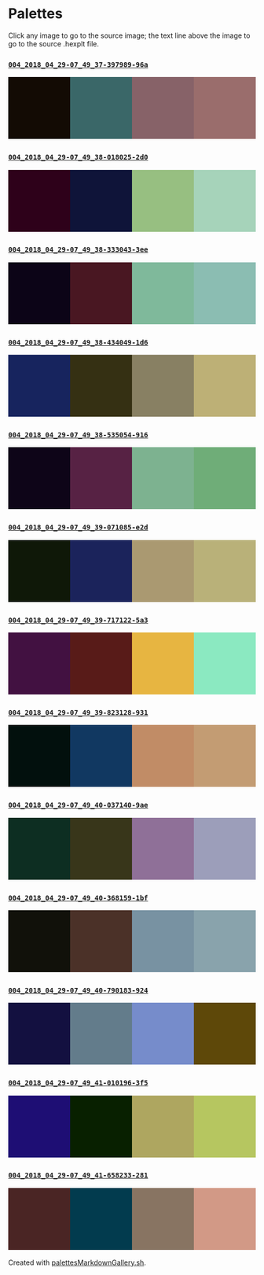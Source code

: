 # Palettes

Click any image to go to the source image; the text line above the image to go to the source .hexplt file.

### [`004_2018_04_29-07_49_37-397989-96a`](004_2018_04_29-07_49_37-397989-96a.hexplt)

[ ![004_2018_04_29-07_49_37-397989-96a.png](004_2018_04_29-07_49_37-397989-96a.png) ](004_2018_04_29-07_49_37-397989-96a.png)

### [`004_2018_04_29-07_49_38-018025-2d0`](004_2018_04_29-07_49_38-018025-2d0.hexplt)

[ ![004_2018_04_29-07_49_38-018025-2d0.png](004_2018_04_29-07_49_38-018025-2d0.png) ](004_2018_04_29-07_49_38-018025-2d0.png)

### [`004_2018_04_29-07_49_38-333043-3ee`](004_2018_04_29-07_49_38-333043-3ee.hexplt)

[ ![004_2018_04_29-07_49_38-333043-3ee.png](004_2018_04_29-07_49_38-333043-3ee.png) ](004_2018_04_29-07_49_38-333043-3ee.png)

### [`004_2018_04_29-07_49_38-434049-1d6`](004_2018_04_29-07_49_38-434049-1d6.hexplt)

[ ![004_2018_04_29-07_49_38-434049-1d6.png](004_2018_04_29-07_49_38-434049-1d6.png) ](004_2018_04_29-07_49_38-434049-1d6.png)

### [`004_2018_04_29-07_49_38-535054-916`](004_2018_04_29-07_49_38-535054-916.hexplt)

[ ![004_2018_04_29-07_49_38-535054-916.png](004_2018_04_29-07_49_38-535054-916.png) ](004_2018_04_29-07_49_38-535054-916.png)

### [`004_2018_04_29-07_49_39-071085-e2d`](004_2018_04_29-07_49_39-071085-e2d.hexplt)

[ ![004_2018_04_29-07_49_39-071085-e2d.png](004_2018_04_29-07_49_39-071085-e2d.png) ](004_2018_04_29-07_49_39-071085-e2d.png)

### [`004_2018_04_29-07_49_39-717122-5a3`](004_2018_04_29-07_49_39-717122-5a3.hexplt)

[ ![004_2018_04_29-07_49_39-717122-5a3.png](004_2018_04_29-07_49_39-717122-5a3.png) ](004_2018_04_29-07_49_39-717122-5a3.png)

### [`004_2018_04_29-07_49_39-823128-931`](004_2018_04_29-07_49_39-823128-931.hexplt)

[ ![004_2018_04_29-07_49_39-823128-931.png](004_2018_04_29-07_49_39-823128-931.png) ](004_2018_04_29-07_49_39-823128-931.png)

### [`004_2018_04_29-07_49_40-037140-9ae`](004_2018_04_29-07_49_40-037140-9ae.hexplt)

[ ![004_2018_04_29-07_49_40-037140-9ae.png](004_2018_04_29-07_49_40-037140-9ae.png) ](004_2018_04_29-07_49_40-037140-9ae.png)

### [`004_2018_04_29-07_49_40-368159-1bf`](004_2018_04_29-07_49_40-368159-1bf.hexplt)

[ ![004_2018_04_29-07_49_40-368159-1bf.png](004_2018_04_29-07_49_40-368159-1bf.png) ](004_2018_04_29-07_49_40-368159-1bf.png)

### [`004_2018_04_29-07_49_40-790183-924`](004_2018_04_29-07_49_40-790183-924.hexplt)

[ ![004_2018_04_29-07_49_40-790183-924.png](004_2018_04_29-07_49_40-790183-924.png) ](004_2018_04_29-07_49_40-790183-924.png)

### [`004_2018_04_29-07_49_41-010196-3f5`](004_2018_04_29-07_49_41-010196-3f5.hexplt)

[ ![004_2018_04_29-07_49_41-010196-3f5.png](004_2018_04_29-07_49_41-010196-3f5.png) ](004_2018_04_29-07_49_41-010196-3f5.png)

### [`004_2018_04_29-07_49_41-658233-281`](004_2018_04_29-07_49_41-658233-281.hexplt)

[ ![004_2018_04_29-07_49_41-658233-281.png](004_2018_04_29-07_49_41-658233-281.png) ](004_2018_04_29-07_49_41-658233-281.png)

Created with [palettesMarkdownGallery.sh](https://github.com/earthbound19/_ebDev/blob/master/scripts/imgAndVideo/palettesMarkdownGallery.sh).